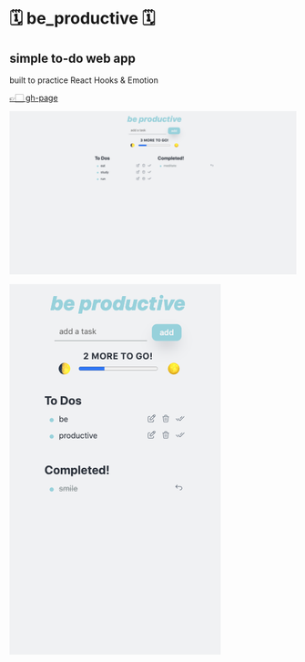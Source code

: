# 🗓 be_productive 🗓

## simple to-do web app

built to practice React Hooks & Emotion

[👉🏻 gh-page](https://minapark127.github.io/be_productive/)

![desktop sample image](./src/img/desktop.png)

![sample image](./src/img/sampleImage.png)
